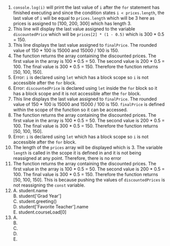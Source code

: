 1. `console.log(i)` will print the last value of `i` after the `for` statement has finished executing and since the condition states `i < prices.length`, the last value of `i` will be equal to `prices.length` which will be 3 here as prices is assigned to [100, 200, 300] which has length 3.
2. This line will display the last value assigned to the variable `discountedPrice` which will be `prices[2] * (1 - 0.5)` which is 300 * 0.5 = 150.
3. This line displays the last value assigned to `finalPrice`. The rounded value of 150 * 100 is 15000 and 15000 / 100 is 150.
4. The function returns the array containing the discounted prices. The first value in the array is 100 * 0.5 = 50. The second value is 200 * 0.5 = 100. The final value is 300 * 0.5 = 150. Therefore the function returns [50, 100, 150].
5. Error: `i` is declared using `let` which has a block scope so `i` is not accessible after the `for` block.
6. Error: `discountedPrice` is declared using `let` inside the `for` block so it has a block scope and it is not accessible after the `for` block.
7. This line displays the last value assigned to `finalPrice`. The rounded value of 150 * 100 is 15000 and 15000 / 100 is 150. `finalPrice` is defined within the scope of the function so it can be accessed.
8. The function returns the array containing the discounted prices. The first value in the array is 100 * 0.5 = 50. The second value is 200 * 0.5 = 100. The final value is 300 * 0.5 = 150. Therefore the function returns [50, 100, 150].
9. Error: `i` is declared using `let` which has a block scope so `i` is not accessible after the `for` block.
10. The length of the `prices` array will be displayed which is 3. The variable `length` is called in the scope it is defined in and it is not being reassigned at any point. Therefore, there is no error
11. The function returns the array containing the discounted prices. The first value in the array is 100 * 0.5 = 50. The second value is 200 * 0.5 = 100. The final value is 300 * 0.5 = 150. Therefore the function returns [50, 100, 150]. This is because pushing the values of `discountedPrices` is not reassigning the `const` variable.
12. A. student.name <br>
    B. student['Grad Year'] <br> 
    C. student.greeting() <br> 
    D. student['Favorite Teacher'].name <br> 
    E. student.courseLoad[0] <br> 
13. A.  <br>
    B.  <br> 
    C.  <br> 
    D.  <br> 
    E.  <br> 
